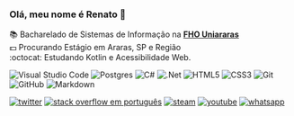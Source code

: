 ### Olá, meu nome é Renato 👋

:books: Bacharelado de Sistemas de Informação na **[FHO Uniararas](http://www.uniararas.br/)** <br>
:dollar: Procurando Estágio em Araras, SP e Região <br>
:octocat: Estudando Kotlin e Acessibilidade Web. <br>

<img alt="Visual Studio Code" src="https://img.shields.io/badge/VisualStudioCode-0078d7.svg?style=flat&logo=visual-studio-code&logoColor=white"/> <img alt="Postgres" src ="https://img.shields.io/badge/postgres-%23316192.svg?style=flat&logo=postgresql&logoColor=white"/>
<img alt="C#" src="https://img.shields.io/badge/c%23-%23239120.svg?style=flat&logo=c-sharp&logoColor=white"/>
<img alt=".Net" src="https://img.shields.io/badge/.NET-5C2D91?style=flat&logo=.net&logoColor=white"/>
<img alt="HTML5" src="https://img.shields.io/badge/html5-%23E34F26.svg?style=flat&logo=html5&logoColor=white"/>
<img alt="CSS3" src="https://img.shields.io/badge/css3-%231572B6.svg?style=flat&logo=css3&logoColor=white"/>
<img alt="Git" src="https://img.shields.io/badge/git-%23F05033.svg?style=flat&logo=git&logoColor=white"/>
<img alt="GitHub" src="https://img.shields.io/badge/github-%23121011.svg?style=flat&logo=github&logoColor=white"/>
<img alt="Markdown" src="https://img.shields.io/badge/markdown-%23000000.svg?style=flat&logo=markdown&logoColor=white"/>

[![twitter](https://aleen42.github.io/badges/src/twitter.svg)](https://www.twitter.com/renatocfrancisc)
[![stack overflow em português](https://badges.aleen42.com/src/stackoverflow.svg)](https://pt.stackoverflow.com/users/178890/renato-c-francisco?tab=profile)
[![steam](https://aleen42.github.io/badges/src/steam.svg)](https://steamcommunity.com/id/renatocf/) 
[![youtube](https://badges.aleen42.com/src/youtube.svg)](https://www.youtube.com/channel/UC1x-jNGxQytvdzN4_prewZA)
[![whatsapp](https://badges.aleen42.com/src/whatsapp.svg)](https://api.whatsapp.com/send?phone=5519989313476)
